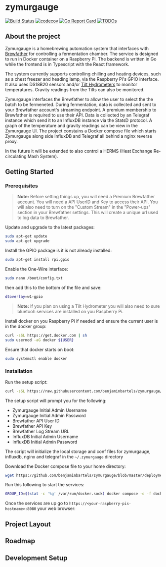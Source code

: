 # zymurgauge

[![Build Status](https://github.com/benjaminbartels/zymurgauge/workflows/Build/badge.svg)](https://github.com/benjaminbartels/zymurgauge/actions?query=workflow%3ABuild)
[![codecov](https://codecov.io/gh/benjaminbartels/zymurgauge/branch/master/graph/badge.svg)](https://codecov.io/gh/benjaminbartels/zymurgauge)
[![Go Report Card](https://goreportcard.com/badge/github.com/benjaminbartels/zymurgauge)](https://goreportcard.com/report/github.com/benjaminbartels/zymurgauge)
[![TODOs](https://badgen.net/https/api.tickgit.com/badgen/github.com/benjaminbartels/zymurgauge)](https://www.tickgit.com/browse?repo=github.com/benjaminbartels/zymurgauge)

## About the project

Zymurgauge is a homebrewing automation system that interfaces with [Brewfather](https://brewfather.app/) for controlling
a fermentation chamber.  The service is designed to run in Docker container on a Raspberry Pi.  The backend is written
in Go while the frontend is in Typescript with the React framework.  

The system currently supports controlling chilling and heating devices, such as a chest freezer and heading lamp, via
the Raspberry Pi's GPIO interface.  It also uses DS18B20 sensors and/or [Tilt Hydrometers](https://tilthydrometer.com/)
to monitor temperatures.  Gravity readings from the Tilts can also be monitored.  

Zymurgauge interfaces the Brewfather to allow the user to select the the batch to be fermeneted.  During fermentation,
data is collected and sent to your Brewfather account's streaming endpoint.  A premium membership to Brewfather is
required to use their API.  Data is collected by an Telegraf instance which send it to an InfluxDB instance via the
StatsD protocol.  A graph of the temperature and gravity readings can be view in the Zymurgauge UI.  The project
constains a Docker compose file which starts Zymurgauge along side InfluxDB and Telegraf all behind a nginx reverse
proxy.

In the future it will be extended to also control a HERMS (Heat Exchange Re-circulating Mash System).

## Getting Started

### Prerequisites

> **Note:**
> Before setting things up, you will need a Premium Brewfather account.  You will need a API UserID and Key to access
> their API.  You will also need to turn on the "Custom Stream" in the "Power-ups" section in your Brewfather settings.
> This will create a unique url used to log data to Brewfather.

Update and upgrade to the latest packages:

```sh
sudo apt-get update
sudo apt-get upgrade
```

Install the GPIO package is it is not already installed:

```sh
sudo apt-get install rpi.gpio
```

Enable the One-Wire interface:

```sh
sudo nano /boot/config.txt
```

then add this to the bottom of the file and save:

```sh
dtoverlay=w1-gpio
```

> **Note:**
> If you plan on using a Tilt Hydrometer you will also need to sure bluetooh services are installed on you Raspberry Pi.

Install docker on you Raspberry Pi if needed and ensure the current user is in the docker group:

```sh
curl -sSL https://get.docker.com | sh
sudo usermod -aG docker ${USER}
```

Ensure that docker starts on boot:

```sh
sudo systemctl enable docker
```

### Installation

Run the setup script:

```sh
curl -sSL https://raw.githubusercontent.com/benjaminbartels/zymurgauge/master/scripts/setup.sh | sh
```

The setup script will prompt you for the following:

- Zymurgauge Initial Admin Username
- Zymurgauge Initial Admin Password
- Brewfather API User ID
- Brewfather API Key
- Brewfather Log Stream URL
- InfluxDB Initial Admin Username
- InfluxDB Initial Admin Password

The script will initialize the local storage and conf files for zymurgauge, influxdb, nginx and telegraf in the
`~/.zymurgauge` directory

Download the Docker compose file to your home directory:

```sh
wget https://github.com/benjaminbartels/zymurgauge/blob/master/deployments/docker-compose.yml
```

Run this following to start the services:

```sh
GROUP_ID=$(stat -c '%g' /var/run/docker.sock) docker compose -d -f docker-compose.yml -p zymurgauge up
```

Once the services are up go to `https://<your-raspberry-pis-hostname>:8080` your web browser:

## Project Layout

## Roadmap

## Development Setup
